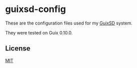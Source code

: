 guixsd-config
=============

These are the configuration files used for my
[GuixSD](https://www.gnu.org/s/guix) system.

They were tested on Guix 0.10.0.


License
-------

[MIT](LICENSE)
